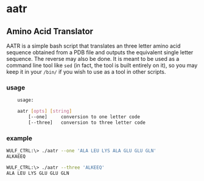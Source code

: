 # aatr
Amino Acid Translator
---
AATR is a simple bash script that translates an three letter amino acid sequence 
obtained from a PDB file and outputs the equivalent single letter sequence. The reverse may also be done. It is
meant to be used as a command line tool like `sed` (in fact, the tool is built entirely
on it), so you may keep it in your `/bin/` if you wish to use as a tool in other 
scripts. 
### usage
```bash
    usage:

    aatr [opts] [string]
        [--one]     conversion to one letter code
        [--three]   conversion to three letter code
```
### example
```bash
WULF_CTRL:\> ./aatr --one 'ALA LEU LYS ALA GLU GLU GLN'
ALKAEEQ
```
```bash
WULF_CTRL:\> ./aatr --three 'ALKEEQ'
ALA LEU LYS GLU GLU GLN
```
